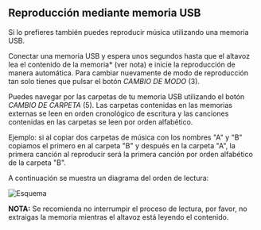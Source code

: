 ## Reproducción mediante memoria USB

Si lo prefieres también puedes reproducir música utilizando una memoria USB. 

Conectar una memoria USB y espera unos segundos hasta que el altavoz lea el contenido de la memoria* (ver nota) e inicie la reproducción de manera automática. Para cambiar nuevamente de modo de reproducción tan solo tienes que pulsar el botón *CAMBIO DE MODO* (3).

Puedes navegar por las carpetas de tu memoria USB utilizando el botón *CAMBIO DE CARPETA* (5). Las carpetas contenidas en las memorias externas se leen en orden cronológico de escritura y las canciones contenidas en las carpetas se leen por orden alfabético.

Ejemplo: si al copiar dos carpetas de música con los nombres "A" y "B" copiamos el primero en al carpeta "B" y después en     la carpeta "A", la primera canción al reproducir será la primera canción por orden alfabético de la carpeta "B".

   A continuación se muestra un diagrama del orden de lectura:

   ![Esquema](http://static.energysistem.com/images/manuals/42260/5492cea8f11f3.jpg)
  
  
  
**NOTA:** Se recomienda no interrumpir el proceso de lectura, por favor, no extraigas la memoria mientras el altavoz está leyendo el contenido.
